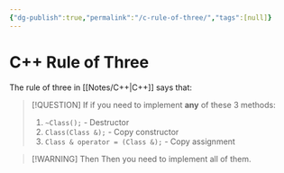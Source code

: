 ```yaml
---
{"dg-publish":true,"permalink":"/c-rule-of-three/","tags":[null]}
---
```




# C++ Rule of Three
The rule of three in [[Notes/C++\|C++]] says that:
>[!QUESTION] If
if you need to implement **any** of these 3 methods:
>1. `~Class();` - Destructor
>2. `Class(Class &);` - Copy constructor
>3. `Class & operator = (Class &);` - Copy assignment

>[!WARNING] Then
>Then you need to implement all of them.

